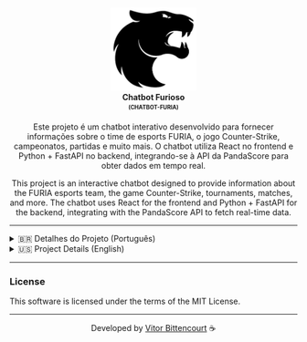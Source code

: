 <p align="center">
  <img src="./frontend/src/assets/Furia_Esports_logo.png" alt="Chatbot Furioso" width="150" /> <br />
  <b>Chatbot Furioso</b> <br />
  <sub><sup><b>(CHATBOT-FURIA)</b></sup></sub> <br />
</p>

<p align="center">
  Este projeto é um chatbot interativo desenvolvido para fornecer informações sobre o time de esports FURIA, o jogo Counter-Strike, campeonatos, partidas e muito mais. O chatbot utiliza React no frontend e Python + FastAPI no backend, integrando-se à API da PandaScore para obter dados em tempo real.
</p>

<p align="center">
  This project is an interactive chatbot designed to provide information about the FURIA esports team, the game Counter-Strike, tournaments, matches, and more. The chatbot uses React for the frontend and Python + FastAPI for the backend, integrating with the PandaScore API to fetch real-time data.
</p>

---

<details> <summary>🇧🇷 Detalhes do Projeto (Português)</summary>

## Resumo do Projeto

O **Chatbot Furioso** é uma aplicação web que permite aos usuários interagir com um chatbot para obter informações sobre o time FURIA Esports e o cenário competitivo de CS. Ele responde a perguntas sobre próximos jogos, resultados de partidas, estatísticas de jogadores, mapas, armas, campeonatos e muito mais.

---

## Estrutura do Projeto

### Estrutura de Pastas

```
chatbot-furia  
├── backend  
│   ├── main.py  
│   ├── requirements.txt  
│   └── pycache/  
├── frontend  
│   ├── .gitignore  
│   ├── eslint.config.js  
│   ├── index.html  
│   ├── package.json  
│   ├── README.md  
│   ├── vite.config.js  
│   ├── public/  
│   │   └── vite.svg  
│   └── src/  
│       ├── App.css  
│       ├── App.jsx  
│       ├── index.css  
│       ├── main.jsx  
│       └── assets/  
│           ├── favicon/  
│           │   ├── favicon-32x32.png  
│           │   └── site.webmanifest  
│           └── ...  
└── venv/
```

---

### Backend

- **`main.py`**: Contém a API desenvolvida com FastAPI, responsável por fornecer dados ao chatbot.
- **`requirements.txt`**: Lista de dependências do backend.

### Frontend

- **`App.jsx`**: Componente principal do chatbot, responsável pela interface e lógica de interação.
- **`index.html`**: Estrutura HTML principal do frontend.
- **`vite.config.js`**: Configuração do Vite para o projeto React.
- **`App.css` e `index.css`**: Estilos personalizados para o chatbot.

---

## Funcionalidades

- **Próximos Jogos**: Informações sobre as próximas partidas do time FURIA.
- **Últimos Resultados**: Resultados das partidas mais recentes da FURIA.
- **Lineup**: Lista de jogadores do time (especifique masculino ou feminino).
- **Estatísticas de Jogadores**: Dados como kills, deaths e ADR de jogadores específicos da FURIA.
- **Mapas**: Lista de mapas disponíveis no CS2.
- **Armas**: Informações sobre as armas do jogo.
- **Campeonatos**: Detalhes sobre campeonatos em andamento e futuros.
- **Sobre a FURIA**: Informações gerais sobre a organização FURIA Esports.

---

## Tecnologias e Ferramentas Utilizadas

### Frontend

- **React**: Biblioteca JavaScript para construção de interfaces de usuário.
- **Vite**: Ferramenta de build rápida para projetos frontend.
- **CSS**: Estilização da interface.

### Backend

- **FastAPI**: Framework para construção de APIs rápidas e performáticas.
- **Uvicorn**: Servidor ASGI para rodar a aplicação FastAPI.
- **Requests**: Biblioteca para realizar requisições HTTP.

### API Utilizada

- **PandaScore API**: API utilizada para obter dados sobre times, partidas, jogadores, mapas e campeonatos de CS2.

---

## Instruções de Uso

### Pré-requisitos

- Node.js e npm instalados para o frontend.
- Python 3.10+ instalado para o backend.

### Configuração do Backend

1. Navegue até a pasta `backend`:
   ```bash
   cd backend
   ```

2. Instale as dependências:
   ```bash
   pip install -r requirements.txt
   ```

3. Inicie o servidor:
   ```bash
   uvicorn main:app --reload
   ```

### Configuração do Frontend

1. Navegue até a pasta `frontend`:
   ```bash
   cd frontend
   ```

2. Instale as dependências:
   ```bash
   npm install
   ```

3. Inicie o Servidor de Desenvolvimento:
   ```bash
   npm run dev
   ```

[Assista ao vídeo mostrando como rodar](https://drive.google.com/file/d/1F5n5u_4LPr0EhzODQp9xMtJ3gIotUKuf/view?usp=sharing)

---

### Acessando o Chatbot

- O frontend estará disponível em `http://localhost:5173`.
- O backend estará disponível em `http://localhost:8000`.

---

### Comandos Disponíveis

Aqui estão alguns exemplos de comandos que o chatbot entende:

- **Sobre a FURIA**: "Quem é a FURIA?"
- **Próximo Jogo**: "Qual o próximo jogo da FURIA?"
- **Últimos Resultados**: "Qual foi o último jogo da FURIA?"
- **Lineup**: "Quem está na lineup masculina da FURIA?"
- **Mapas**: "Quais são os mapas do CS?"
- **Armas**: "Quais são as armas do jogo?"
- **Próximas Partidas**: "Quais são as próximas partidas?"
- **Campeonatos Atuais**: "Quais campeonatos estão rolando?"
- **Campeonatos Futuros**: "Quais são os próximos campeonatos?"
- **Estatísticas de Jogadores**: "Quais são as estatísticas do jogador [nome]?"


[Assista ao vídeo de funcionamento do ChatBot](https://drive.google.com/file/d/1VfLtNuTj5rxNgKKWLnjZJH7uc2ol3Ejk/view?usp=drive_link)

---

</details>

<details> <summary>🇺🇸 Project Details (English)</summary>

## Project Summary

The **Chatbot Furioso** is a web application that allows users to interact with a chatbot to get information about the FURIA Esports team and the competitive CS scene. It answers questions about upcoming games, match results, player statistics, maps, weapons, tournaments, and more.

---

## Project Structure

### Folder Structure

```
chatbot-furia  
├── backend  
│   ├── main.py  
│   ├── requirements.txt  
│   └── pycache/  
├── frontend  
│   ├── .gitignore  
│   ├── eslint.config.js  
│   ├── index.html  
│   ├── package.json  
│   ├── README.md  
│   ├── vite.config.js  
│   ├── public/  
│   │   └── vite.svg  
│   └── src/  
│       ├── App.css  
│       ├── App.jsx  
│       ├── index.css  
│       ├── main.jsx  
│       └── assets/  
│           ├── favicon/  
│           │   ├── favicon-32x32.png  
│           │   └── site.webmanifest  
│           └── ...  
└── venv/
```

---

### Backend

- **`main.py`**: Contains the API developed with FastAPI, responsible for providing data to the chatbot.
- **`requirements.txt`**: List of backend dependencies.

### Frontend

- **`App.jsx`**: Main component of the chatbot, responsible for the interface and interaction logic.
- **`index.html`**: Main HTML structure of the frontend.
- **`vite.config.js`**: Vite configuration for the React project.
- **`App.css` and `index.css`**: Custom styles for the chatbot.

---

## Features

- **Upcoming Games**: Information about FURIA's next matches.
- **Recent Results**: Results of FURIA's most recent matches.
- **Lineup**: List of team players (specify male or female).
- **Player Statistics**: Data such as kills, deaths, and ADR for specific FURIA players.
- **Maps**: List of available maps in CS2.
- **Weapons**: Information about the game's weapons.
- **Tournaments**: Details about ongoing and upcoming tournaments.
- **About FURIA**: General information about the FURIA Esports organization.

---

## Technologies and Tools Used

### Frontend

- **React**: JavaScript library for building user interfaces.
- **Vite**: Fast build tool for frontend projects.
- **CSS**: Styling for the interface.

### Backend

- **FastAPI**: Framework for building fast and performant APIs.
- **Uvicorn**: ASGI server to run the FastAPI application.
- **Requests**: Library for making HTTP requests.

### API Used

- **PandaScore API**: API used to fetch data about teams, matches, players, maps, and CS2 tournaments.

---

## Usage Instructions

### Prerequisites

- Node.js and npm installed for the frontend.
- Python 3.10+ installed for the backend.

### Backend Setup

1. Navigate to the `backend` folder:
   ```bash
   cd backend
   ```

2. Install dependencies:
   ```bash
   pip install -r requirements.txt
   ```

3. Start the server:
   ```bash
   uvicorn main:app --reload
   ```

[Watch the video showing how to run](https://drive.google.com/file/d/1F5n5u_4LPr0EhzODQp9xMtJ3gIotUKuf/view?usp=sharing)

### Frontend Setup

1. Navigate to the `frontend` folder:
   ```bash
   cd frontend
   ```

2. Install dependencies:
   ```bash
   npm install
   ```

3. Start the Development Server:
   ```bash
   npm run dev
   ```

---

### Accessing the Chatbot

- The frontend will be available at `http://localhost:5173`.
- The backend will be available at `http://localhost:8000`.

---

### Available Commands

Here are some examples of commands the chatbot understands:

- **About FURIA**: "Who is FURIA?"
- **Next Game**: "What is FURIA's next game?"
- **Recent Results**: "What was FURIA's last game?"
- **Lineup**: "Who is in FURIA's male lineup?"
- **Maps**: "What are the CS maps?"
- **Weapons**: "What are the weapons in the game?"
- **Upcoming Matches**: "What are the upcoming matches?"
- **Current Tournaments**: "What tournaments are happening?"
- **Future Tournaments**: "What are the next tournaments?"
- **Player Statistics**: "What are the stats for player [name]?"

[Watch the video showing the Chatbot working](https://drive.google.com/file/d/1VfLtNuTj5rxNgKKWLnjZJH7uc2ol3Ejk/view?usp=drive_link)

</details>

---

### License

This software is licensed under the terms of the MIT License.

---

<div align="center">

Developed by [Vitor Bittencourt](https://linktr.ee/vv_bittencourt) ☕

</div>